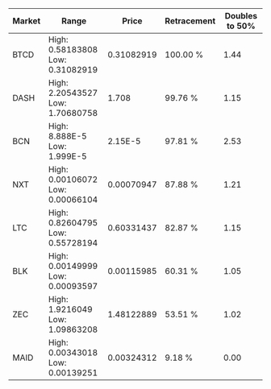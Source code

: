 | Market | Range | Price| Retracement | Doubles to 50% |
| --- | --- | --- | --- | --- |
| BTCD | High: 0.58183808<br />Low: 0.31082919 | 0.31082919 | 100.00 % | 1.44 |
| DASH | High: 2.20543527<br />Low: 1.70680758 | 1.708 | 99.76 % | 1.15 |
| BCN | High: 8.888E-5<br />Low: 1.999E-5 | 2.15E-5 | 97.81 % | 2.53 |
| NXT | High: 0.00106072<br />Low: 0.00066104 | 0.00070947 | 87.88 % | 1.21 |
| LTC | High: 0.82604795<br />Low: 0.55728194 | 0.60331437 | 82.87 % | 1.15 |
| BLK | High: 0.00149999<br />Low: 0.00093597 | 0.00115985 | 60.31 % | 1.05 |
| ZEC | High: 1.9216049<br />Low: 1.09863208 | 1.48122889 | 53.51 % | 1.02 |
| MAID | High: 0.00343018<br />Low: 0.00139251 | 0.00324312 | 9.18 % | 0.00 |

